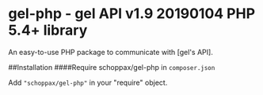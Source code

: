 # gel-php - gel API v1.9 20190104 PHP 5.4+ library

An easy-to-use PHP package to communicate with [gel's API].

##Installation
####Require schoppax/gel-php in `composer.json`

Add `"schoppax/gel-php"` in your "require" object.
